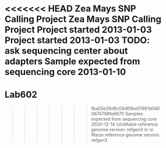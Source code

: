 <<<<<<< HEAD
Zea Mays SNP Calling Project
Zea Mays SNP Calling Project
Project started 2013-01-03
Project started 2013-01-03
TODO: ask sequencing center about adapters
Sample expected from sequencing core 2013-01-10
=======
# Lab602
>>>>>>> fba55e26d8c05d69be51961d3d00674788fe6670
Samples expected from sequencing core 2020-12-14
\n\nMaize reference genome version: refgen3
\n \n Maize reference genome version: refgen3
